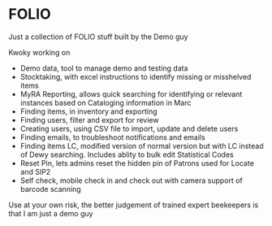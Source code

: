 # FOLIO
Just a collection of FOLIO stuff built by the Demo guy

Kwoky working on
 - Demo data, tool to manage demo and testing data 
 - Stocktaking, with excel instructions to identify missing or misshelved items
 - MyRA Reporting, allows quick searching for identifying or relevant instances based on Cataloging information in Marc
 - Finding items, in inventory and exporting
 - Finding users, filter and export for review
 - Creating users, using CSV file to import, update and delete users
 - Finding emails, to troubleshoot notifications and emails
 - Finding items LC, modified version of normal version but with LC instead of Dewy searching. Includes ablity to bulk edit Statistical Codes
 - Reset Pin, lets admins reset the hidden pin of Patrons used for Locate and SIP2
 - Self check, mobile check in and check out with camera support of barcode scanning

 Use at your own risk, the better judgement of trained expert beekeepers is that I am just a demo guy
